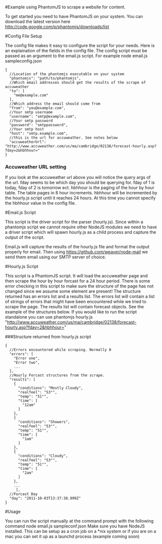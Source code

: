 #Example using PhantomJS to scrape a website for content.

To get started you need to have PhantomJS on your system. You can download the latest version here http://code.google.com/p/phantomjs/downloads/list

#Config File Setup

The config file makes it easy to configure the script for your needs. Here is an explaination of the fields in the config file. The config script must be passed as an argument to the email.js script. For example node email.js sampleconfig.json 

    {
      //Location of the phantomjs executable on your system
      "phantomjs": "path/to/phantomjs", 
      //Which email addresses should get the results of the scrape of accuweather
      "to": [
        "me@example.com"
      ],
      //Which address the email should come from
      "from": "you@example.com",
      //Your smtp username
      "username": "smtp@example.com",
      //Your smtp password
      "password": "smtppassword",
      //Your smtp host
      "host": "smtp.example.com",
      //this is the url for accuweather. See notes below
      "accuweatherUrl": "http://www.accuweather.com/us/ma/cambridge/02138/forecast-hourly.asp?fday=2&hbhhour="
    }

### Accuweather URL setting
If you look at the accuweather url above you will notice the query args of the url. fday seems to be which day you should be querying for. fday of 1 is today, fday of 2 is tomorrow ect. hbhhour is the paging of the hour by hour table. The table pages in 8 hour increments. hbhhour will be incremented by the hourly.js script until it reaches 24 hours. At this time you cannot specify the hbhhour value in the config file.  

#Email.js Script

This script is the driver script for the parser (hourly.js). Since within a phantomjs script we cannot require other NodeJS modules we need to have a driver script which will spawn hourly.js as a child process and capture the output of the script. 

Email.js will capture the results of the hourly.js file and format the output properly for email. Then using https://github.com/weaver/node-mail we send them email using our SMTP server of choice. 

#Hourly.js Script

This script is a PhantomJS script. It will load the accuweather page and then scrape the hour by hour forcast for a 24 hour period. There is some error checking in this script to make sure the structure of the page has not changed since we assume some element are present! The structure returned has an errors list and a results list. The errors list will contain a list of strings of errors that might have been encountered while we tried to scrape the page. The results list will contain
forecast objects. See the example of the structures below. If you would like to run the script standalone you can use phantomjs hourly.js "http://www.accuweather.com/us/ma/cambridge/02138/forecast-hourly.asp?fday=2&hbhhour="
 

###Structure returned from hourly.js script

    {
      //Errors encountered while scraping. Normally 0
      "errors": [
        "Error one",
        "Error two",
        ...
      ],
      //Hourly Forcast structures from the scrape. 
      "results": [
        {
          "conditions": "Mostly Cloudy",
          "realfeel": "53°",
          "temp": "51°",
          "time": [
            "12am"
          ]
        },
        {
          "conditions": "Showers",
          "realfeel": "53°",
          "temp": "51°",
          "time": [
            "1am"
          ]
        },
        {
          "conditions": "Cloudy",
          "realfeel": "53°",
          "temp": "51°",
          "time": [
            "2am"
          ]
        },
        ...
         ],
      //Forcast Day
      "day": "2011-10-03T13:37:38.999Z"
    }

#Usage

You can run the script manually at the command prompt with the following command node email.js sampleconf.json Make sure you have NodeJS installed. This can be setup as a cron job on a *nix system or if you are on a mac you can set it up as a launchd process (example coming soon) 

